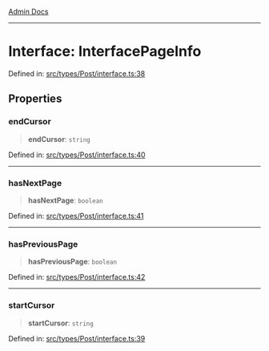 [Admin Docs](/)

***

# Interface: InterfacePageInfo

Defined in: [src/types/Post/interface.ts:38](https://github.com/PalisadoesFoundation/talawa-admin/blob/main/src/types/Post/interface.ts#L38)

## Properties

### endCursor

> **endCursor**: `string`

Defined in: [src/types/Post/interface.ts:40](https://github.com/PalisadoesFoundation/talawa-admin/blob/main/src/types/Post/interface.ts#L40)

***

### hasNextPage

> **hasNextPage**: `boolean`

Defined in: [src/types/Post/interface.ts:41](https://github.com/PalisadoesFoundation/talawa-admin/blob/main/src/types/Post/interface.ts#L41)

***

### hasPreviousPage

> **hasPreviousPage**: `boolean`

Defined in: [src/types/Post/interface.ts:42](https://github.com/PalisadoesFoundation/talawa-admin/blob/main/src/types/Post/interface.ts#L42)

***

### startCursor

> **startCursor**: `string`

Defined in: [src/types/Post/interface.ts:39](https://github.com/PalisadoesFoundation/talawa-admin/blob/main/src/types/Post/interface.ts#L39)

